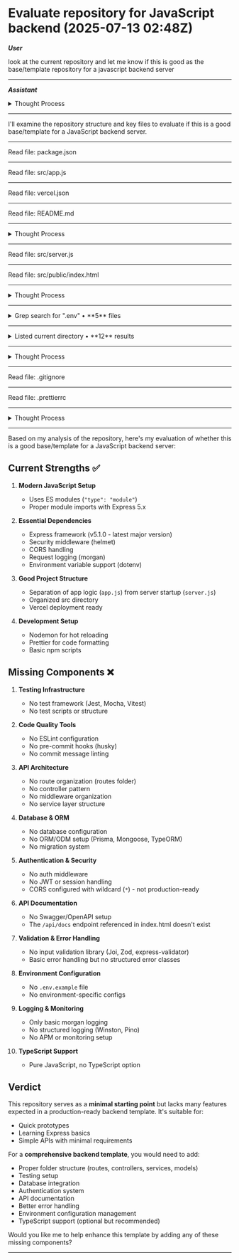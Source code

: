<!-- Generated by SpecStory -->

# Evaluate repository for JavaScript backend (2025-07-13 02:48Z)

_**User**_

look at the current repository and let me know if this is good as the base/template repository for a javascript backend server

---

_**Assistant**_

<think><details><summary>Thought Process</summary>The user is asking me to review the current repository structure to determine if it's a good base/template repository for a JavaScript backend server.

I need to:

1. Look at the file structure more closely
2. Check what's in the key files like package.json, app.js, and vercel.json
3. Evaluate if this has the necessary components for a backend server template

Let me start by examining the key files in the repository.</details></think>

---

I'll examine the repository structure and key files to evaluate if this is a good base/template for a JavaScript backend server.

---

Read file: package.json

---

Read file: src/app.js

---

Read file: vercel.json

---

Read file: README.md

---

<think><details><summary>Thought Process</summary>Let me check if there's a `src/server.js` file since the README mentions creating it:</details></think>

---

Read file: src/server.js

---

Read file: src/public/index.html

---

<think><details><summary>Thought Process</summary>Now let me check for potential configuration files that might be missing:</details></think>

---

<details>
            <summary>Grep search for ".env" • **5** files</summary>
        
| File | Line | Match |
|------|------|-------|
| `file:///Users/ausaf/Documents/neuron-x/rcfeed-backend-v2/src/app.js` | Lundefined | `import 'dotenv/config'` |
| `file:///Users/ausaf/Documents/neuron-x/rcfeed-backend-v2/src/app.js` | L43 | `details: process.env.NODE_ENV === 'development' ? err.stack : undefined,` |
| `file:///Users/ausaf/Documents/neuron-x/rcfeed-backend-v2/package-lock.json` | L12 | `"dotenv": "^17.2.0",` |
| `file:///Users/ausaf/Documents/neuron-x/rcfeed-backend-v2/package-lock.json` | L279 | `"node_modules/dotenv": {` |
| `file:///Users/ausaf/Documents/neuron-x/rcfeed-backend-v2/package-lock.json` | L281 | `"resolved": "https://registry.npmjs.org/dotenv/-/dotenv-17.2.0.tgz",` |
| `file:///Users/ausaf/Documents/neuron-x/rcfeed-backend-v2/package-lock.json` | L288 | `"url": "https://dotenvx.com"` |
| `file:///Users/ausaf/Documents/neuron-x/rcfeed-backend-v2/README.md` | L9 | `const PORT = process.env.PORT || 5001` |
| `file:///Users/ausaf/Documents/neuron-x/rcfeed-backend-v2/package.json` | L24 | `"dotenv": "^17.2.0",` |
| `file:///Users/ausaf/Documents/neuron-x/rcfeed-backend-v2/.gitignore` | L3 | `# Environment variables` |
| `file:///Users/ausaf/Documents/neuron-x/rcfeed-backend-v2/.gitignore` | L4 | `.env` |

</details>

---

<details>
            <summary>Listed current directory • **12** results</summary>
        
| Name |
|-------|
| 📁 `.git` |
| 📁 `.specstory` |
| 📁 `.idea` |
| 📄 `README.md` |
| 📁 `node_modules` |
| 📄 `package-lock.json` |
| 📁 `src` |
| 📄 `package.json` |
| 📄 `.DS_Store` |
| 📄 `vercel.json` |
| 📄 `.prettierrc` |
| 📄 `.gitignore` |

</details>

---

<think><details><summary>Thought Process</summary>Let me check the .gitignore and .prettierrc files to understand the project configuration better:</details></think>

---

Read file: .gitignore

---

Read file: .prettierrc

---

<think><details><summary>Thought Process</summary>Based on my analysis of the repository, I can now provide a comprehensive evaluation. Let me summarize what I've found:

1. **Package.json**:

    - Has basic scripts (start, dev, format)
    - Uses ESM modules (type: "module")
    - Has good core dependencies (express, cors, helmet, morgan, dotenv)
    - Has dev dependencies (nodemon, prettier)
    - Missing testing framework

2. **App.js**:

    - Basic Express setup with good middleware
    - Security headers (helmet)
    - CORS configured (though with wildcard)
    - Error handling middleware
    - Logging with morgan
    - Serves static files
    - Missing route structure

3. **Server.js**:

    - Simple server startup file
    - Properly separated from app logic

4. **Configuration**:

    - Has Vercel deployment config
    - Has prettier config
    - Has proper .gitignore
    - Environment variable support with dotenv

5. **What's missing**:
    - No test setup
    - No linting (ESLint)
    - No route structure/controllers
    - No database setup
    - No authentication/authorization
    - No API documentation setup
    - No environment config examples
    - No CI/CD configuration
    - No TypeScript support
    - No validation library
    - No logging configuration beyond morgan

Let me provide a detailed evaluation to the user.</details></think>

---

Based on my analysis of the repository, here's my evaluation of whether this is a good base/template for a JavaScript backend server:

## **Current Strengths** ✅

1. **Modern JavaScript Setup**

    - Uses ES modules (`"type": "module"`)
    - Proper module imports with Express 5.x

2. **Essential Dependencies**

    - Express framework (v5.1.0 - latest major version)
    - Security middleware (helmet)
    - CORS handling
    - Request logging (morgan)
    - Environment variable support (dotenv)

3. **Good Project Structure**

    - Separation of app logic (`app.js`) from server startup (`server.js`)
    - Organized src directory
    - Vercel deployment ready

4. **Development Setup**
    - Nodemon for hot reloading
    - Prettier for code formatting
    - Basic npm scripts

## **Missing Components** ❌

1. **Testing Infrastructure**

    - No test framework (Jest, Mocha, Vitest)
    - No test scripts or structure

2. **Code Quality Tools**

    - No ESLint configuration
    - No pre-commit hooks (husky)
    - No commit message linting

3. **API Architecture**

    - No route organization (routes folder)
    - No controller pattern
    - No middleware organization
    - No service layer structure

4. **Database & ORM**

    - No database configuration
    - No ORM/ODM setup (Prisma, Mongoose, TypeORM)
    - No migration system

5. **Authentication & Security**

    - No auth middleware
    - No JWT or session handling
    - CORS configured with wildcard (`*`) - not production-ready

6. **API Documentation**

    - No Swagger/OpenAPI setup
    - The `/api/docs` endpoint referenced in index.html doesn't exist

7. **Validation & Error Handling**

    - No input validation library (Joi, Zod, express-validator)
    - Basic error handling but no structured error classes

8. **Environment Configuration**

    - No `.env.example` file
    - No environment-specific configs

9. **Logging & Monitoring**

    - Only basic morgan logging
    - No structured logging (Winston, Pino)
    - No APM or monitoring setup

10. **TypeScript Support**
    - Pure JavaScript, no TypeScript option

## **Verdict**

This repository serves as a **minimal starting point** but lacks many features expected in a production-ready backend template. It's suitable for:

-   Quick prototypes
-   Learning Express basics
-   Simple APIs with minimal requirements

For a **comprehensive backend template**, you would need to add:

-   Proper folder structure (routes, controllers, services, models)
-   Testing setup
-   Database integration
-   Authentication system
-   API documentation
-   Better error handling
-   Environment configuration management
-   TypeScript support (optional but recommended)

Would you like me to help enhance this template by adding any of these missing components?

---
